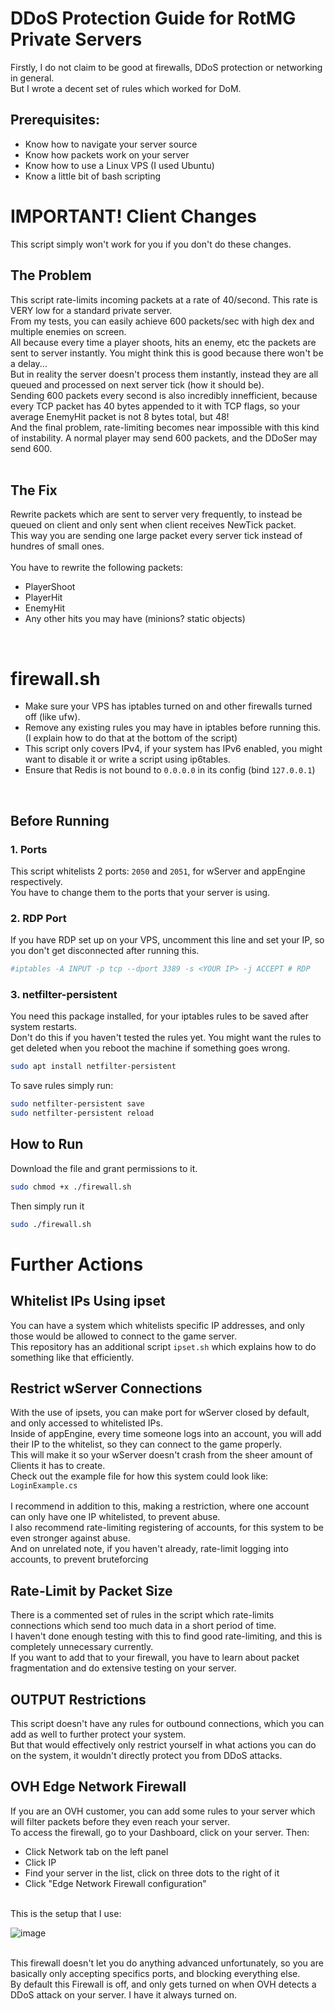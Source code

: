 # DDoS Protection Guide for RotMG Private Servers

Firstly, I do not claim to be good at firewalls, DDoS protection or networking in general. <br/>
But I wrote a decent set of rules which worked for DoM.

## Prerequisites:
* Know how to navigate your server source
* Know how packets work on your server
* Know how to use a Linux VPS (I used Ubuntu)
* Know a little bit of bash scripting

# IMPORTANT! Client Changes
This script simply won't work for you if you don't do these changes. <br/>

## The Problem
This script rate-limits incoming packets at a rate of 40/second. This rate is VERY low for a standard private server. <br/>
From my tests, you can easily achieve 600 packets/sec with high dex and multiple enemies on screen. <br/>
All because every time a player shoots, hits an enemy, etc the packets are sent to server instantly. You might think this is good because there won't be a delay... <br/>
But in reality the server doesn't process them instantly, instead they are all queued and processed on next server tick (how it should be). <br/>
Sending 600 packets every second is also incredibly innefficient, because every TCP packet has 40 bytes appended to it with TCP flags, so your average EnemyHit packet is not 8 bytes total, but 48! <br/>
And the final problem, rate-limiting becomes near impossible with this kind of instability. A normal player may send 600 packets, and the DDoSer may send 600. <br/>
<br/>
## The Fix
Rewrite packets which are sent to server very frequently, to instead be queued on client and only sent when client receives NewTick packet. <br/>
This way you are sending one large packet every server tick instead of hundres of small ones. <br/>
<br/>
You have to rewrite the following packets:
* PlayerShoot
* PlayerHit
* EnemyHit
* Any other hits you may have (minions? static objects)
<br/>

# firewall.sh
* Make sure your VPS has iptables turned on and other firewalls turned off (like ufw).
* Remove any existing rules you may have in iptables before running this. (I explain how to do that at the bottom of the script)
* This script only covers IPv4, if your system has IPv6 enabled, you might want to disable it or write a script using ip6tables.
* Ensure that Redis is not bound to `0.0.0.0` in its config (bind `127.0.0.1`)
<br/>

## Before Running

### 1. Ports
This script whitelists 2 ports: `2050` and `2051`, for wServer and appEngine respectively. <br/>
You have to change them to the ports that your server is using. <br/>

### 2. RDP Port
If you have RDP set up on your VPS, uncomment this line and set your IP, so you don't get disconnected after running this.
```bash
#iptables -A INPUT -p tcp --dport 3389 -s <YOUR IP> -j ACCEPT # RDP
```

### 3. netfilter-persistent
You need this package installed, for your iptables rules to be saved after system restarts. <br/>
Don't do this if you haven't tested the rules yet. You might want the rules to get deleted when you reboot the machine if something goes wrong.<br/>
```bash
sudo apt install netfilter-persistent
```
To save rules simply run:
```bash
sudo netfilter-persistent save
sudo netfilter-persistent reload
```

## How to Run
Download the file and grant permissions to it.
```bash
sudo chmod +x ./firewall.sh
```
Then simply run it
```bash
sudo ./firewall.sh
```

# Further Actions

## Whitelist IPs Using ipset
You can have a system which whitelists specific IP addresses, and only those would be allowed to connect to the game server. <br/>
This repository has an additional script `ipset.sh` which explains how to do something like that efficiently.

## Restrict wServer Connections
With the use of ipsets, you can make port for wServer closed by default, and only accessed to whitelisted IPs. <br/>
Inside of appEngine, every time someone logs into an account, you will add their IP to the whitelist, so they can connect to the game properly. <br/>
This will make it so your wServer doesn't crash from the sheer amount of Clients it has to create. <br/>
Check out the example file for how this system could look like: `LoginExample.cs` <br/>
<br/>
I recommend in addition to this, making a restriction, where one account can only have one IP whitelisted, to prevent abuse. <br/>
I also recommend rate-limiting registering of accounts, for this system to be even stronger against abuse. <br/>
And on unrelated note, if you haven't already, rate-limit logging into accounts, to prevent bruteforcing <br/>

## Rate-Limit by Packet Size
There is a commented set of rules in the script which rate-limits connections which send too much data in a short period of time. <br/>
I haven't done enough testing with this to find good rate-limiting, and this is completely unnecessary currently. <br/>
If you want to add that to your firewall, you have to learn about packet fragmentation and do extensive testing on your server. <br/>

## OUTPUT Restrictions
This script doesn't have any rules for outbound connections, which you can add as well to further protect your system. <br/>
But that would effectively only restrict yourself in what actions you can do on the system, it wouldn't directly protect you from DDoS attacks. <br/>

## OVH Edge Network Firewall
If you are an OVH customer, you can add some rules to your server which will filter packets before they even reach your server. <br/>
To access the firewall, go to your Dashboard, click on your server. Then:
* Click Network tab on the left panel
* Click IP
* Find your server in the list, click on three dots to the right of it
* Click "Edge Network Firewall configuration"
<br/>
This is the setup that I use: <br/>

![image](https://github.com/user-attachments/assets/d157c505-9f83-46f8-9eec-bdfdb94def9f)

<br/>
This firewall doesn't let you do anything advanced unfortunately, so you are basically only accepting specifics ports, and blocking everything else.<br/>
By default this Firewall is off, and only gets turned on when OVH detects a DDoS attack on your server. I have it always turned on.<br/>

